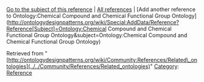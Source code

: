 [Go to the subject of this reference](../../Ontology/Chemical_Compound_and_Chemical_Functional_Group_Ontology "Ontology:Chemical Compound and Chemical Functional Group Ontology") | [All references](../../Community/References.1 "Community:References") | [Add another reference to Ontology:Chemical Compound and Chemical Functional Group Ontology](http://ontologydesignpatterns.org/wiki/Special:AddData/Reference?Reference[Subject]=Ontology:Chemical Compound and Chemical Functional Group Ontology&subject=Ontology:Chemical Compound and Chemical Functional Group Ontology)


Retrieved from "[http://ontologydesignpatterns.org/wiki/Community:References/Related\_ontologies](../../Community/References/Related_ontologies)"
 [Category](http://ontologydesignpatterns.org/wiki/Special:Categories "Special:Categories"): [Reference](../../Category/Reference "Category:Reference")
